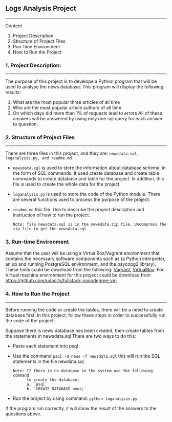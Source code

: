 ## Logs Analysis Project
------------------------

Content

1. Project Description
2. Structure of Project Files
3. Run-time Environment
4. How to Run the Project


### 1. Project Description:
-----------------------

The purpose of this project is to develope a Python program that will be used
to analyse the news database. This program will display the following results:
1. What are the most popular three articles of all time
2. Who are the most popular article authors of all time
3. On which days did more than 1% of requests lead to errors
All of these answers will be answered by using only one sql query for each
answer to question.

### 2. Structure of Project Files
-----------------------------

There are three files in this project, and they are: `newsdata.sql,
loganalysis.py, and readme.md` 

- `newsdata.sql` is used to store the information about database
      schema, in the form of SQL commands. It used create database and
      create table commands to create database and table for the project.
      In addition, this file is used to create the whole data for the project.
- `loganalysis.py` is used to store the code of the Python module. There are 
      several functions used to process the purpose of the project.
- `readme.md` this file. Use to describe the project description and
      instruction of how to run the project.
      
    `Note: file newsdata.sql is in the newsdata.zip file. Uncompress the zip
            file to get the newsdata.sql`

### 3. Run-time Environment

Assume that the user will be using a VirtualBox/Vagrant environment that contains the necessary software components such as (a Python interpreter, an up and running PostgreSQL environment, and the psycopg2 library). These tools could be download from the following:
<a href="https://www.vagrantup.com/">Vagrant</a>, <a href="https://www.virtualbox.org/">VirtualBox</a>. 
For Virtual machine environment for this project could be download from https://github.com/udacity/fullstack-nanodegree-vm 
      
### 4. How to Run the Project
-------------------------

Before running the code or create the tables, there will be a need to create 
database first. In this project, follow these steps in order to successfully 
run the code of the project:
   
Suppose there is news database has been created, then create tables 
from the statements in newsdata.sql
      There are two ways to do this:
- Paste each statement into psql
- Use the command `psql -d news -f newsdata.sql` this will run the 
           SQL statements in the file newdata.sql
           
      Note: If there is no database in the system use the following command
            to create the database:
            a. `psql`
            b. `CREATE DATABASE news;`
            
            
- Run the project by using command:
      `python loganalysis.py`
      
If the program run correctly, it will show the result of the answers to the questions above.

